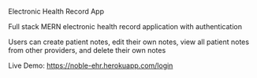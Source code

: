 Electronic Health Record App

Full stack MERN electronic health record application with authentication

Users can create patient notes, edit their own notes, view all patient notes from other providers, and delete their own notes

Live Demo:
https://noble-ehr.herokuapp.com/login
